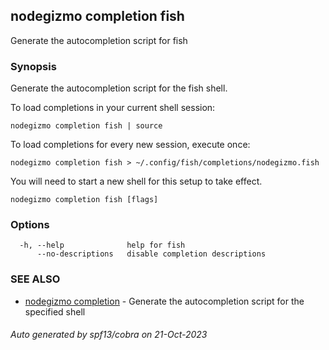 ## nodegizmo completion fish

Generate the autocompletion script for fish

### Synopsis

Generate the autocompletion script for the fish shell.

To load completions in your current shell session:

	nodegizmo completion fish | source

To load completions for every new session, execute once:

	nodegizmo completion fish > ~/.config/fish/completions/nodegizmo.fish

You will need to start a new shell for this setup to take effect.


```
nodegizmo completion fish [flags]
```

### Options

```
  -h, --help              help for fish
      --no-descriptions   disable completion descriptions
```

### SEE ALSO

* [nodegizmo completion](nodegizmo_completion.md)	 - Generate the autocompletion script for the specified shell

###### Auto generated by spf13/cobra on 21-Oct-2023
